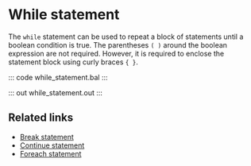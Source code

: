 # While statement

The `while` statement can be used to repeat a block of statements until a boolean condition is true. The parentheses `( )` around the boolean expression are not required. However, it is required to enclose the statement block using curly braces `{ }`.

::: code while_statement.bal :::

::: out while_statement.out :::

## Related links
- [Break statement](/learn/by-example/break-statement/)
- [Continue statement](/learn/by-example/continue-statement/)
- [Foreach statement](/learn/by-example/foreach-statement/)
